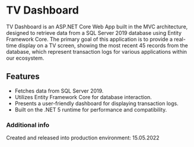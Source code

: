 # TV Dashboard

TV Dashboard is an ASP.NET Core Web App built in the MVC architecture, designed to retrieve data from a SQL Server 2019 database using Entity Framework Core. The primary goal of this application is to provide a real-time display on a TV screen, showing the most recent 45 records from the database, which represent transaction logs for various applications within our ecosystem.

## Features
* Fetches data from SQL Server 2019.
* Utilizes Entity Framework Core for database interaction.
* Presents a user-friendly dashboard for displaying transaction logs.
* Built on the .NET 5 runtime for performance and compatibility.

### Additional info
Created and released into production environment: 15.05.2022
